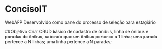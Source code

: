 # ConcisoIT
WebAPP Desenvolvido como parte do processo de seleção para estagiário

##Objetivo
Criar CRUD básico de cadastro de ônibus, linha de ônibus e paradas de ônibus, sabendo que:
um ônibus pertence a 1 linha;
uma parada pertence a N linhas;
uma linha pertence a N paradas;
